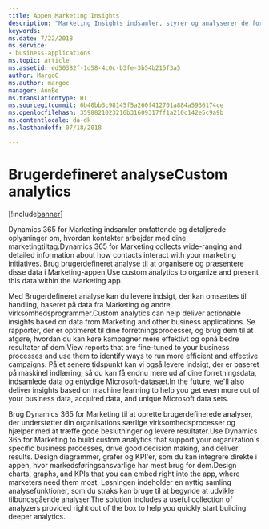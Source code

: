 ```yaml
---
title: Appen Marketing Insights
description: "Marketing Insights indsamler, styrer og analyserer de forskellige former for data og kommunikation, der oprettes i marketinginitiativer, og identificerer derefter relevante handlinger for at lade markedsføringspersoner målrette og køre deres kampagner mere effektivt."
keywords: 
ms.date: 7/22/2018
ms.service:
- business-applications
ms.topic: article
ms.assetid: ed50382f-1d58-4c0c-b3fe-3b54b215f3a5
author: MargoC
ms.author: margoc
manager: AnnBe
ms.translationtype: HT
ms.sourcegitcommit: 0b40bb3c98145f5a260f412701a884a5936174ce
ms.openlocfilehash: 3598821023216b31609317ff1a210c142e5c9a9b
ms.contentlocale: da-dk
ms.lasthandoff: 07/18/2018

---
```


# <a name="custom-analytics"></a><span data-ttu-id="12a94-103">Brugerdefineret analyse</span><span class="sxs-lookup"><span data-stu-id="12a94-103">Custom analytics</span></span>

[!include[banner](../../../includes/banner.md)]

<span data-ttu-id="12a94-104">Dynamics 365 for Marketing indsamler omfattende og detaljerede oplysninger om, hvordan kontakter arbejder med dine marketingtiltag.</span><span class="sxs-lookup"><span data-stu-id="12a94-104">Dynamics 365 for Marketing collects wide-ranging and detailed information about how contacts interact with your marketing initiatives.</span></span> <span data-ttu-id="12a94-105">Brug brugerdefineret analyse til at organisere og præsentere disse data i Marketing-appen.</span><span class="sxs-lookup"><span data-stu-id="12a94-105">Use custom analytics to organize and present this data within the Marketing app.</span></span>

<span data-ttu-id="12a94-106">Med Brugerdefineret analyse kan du levere indsigt, der kan omsættes til handling, baseret på data fra Marketing og andre virksomhedsprogrammer.</span><span class="sxs-lookup"><span data-stu-id="12a94-106">Custom analytics can help deliver actionable insights based on data from Marketing and other business applications.</span></span> <span data-ttu-id="12a94-107">Se rapporter, der er optimeret til dine forretningsprocesser, og brug dem til at afgøre, hvordan du kan køre kampagner mere effektivt og opnå bedre resultater af dem.</span><span class="sxs-lookup"><span data-stu-id="12a94-107">View reports that are fine-tuned to your business processes and use them to identify ways to run more efficient and effective campaigns.</span></span> <span data-ttu-id="12a94-108">På et senere tidspunkt kan vi også levere indsigt, der er baseret på maskinel indlæring, så du kan få endnu mere ud af dine forretningsdata, indsamlede data og entydige Microsoft-datasæt.</span><span class="sxs-lookup"><span data-stu-id="12a94-108">In the future, we'll also deliver insights based on machine learning to help you get even more out of your business data, acquired data, and unique Microsoft data sets.</span></span>

<span data-ttu-id="12a94-109">Brug Dynamics 365 for Marketing til at oprette brugerdefinerede analyser, der understøtter din organisations særlige virksomhedsprocesser og hjælper med at træffe gode beslutninger og levere resultater.</span><span class="sxs-lookup"><span data-stu-id="12a94-109">Use Dynamics 365 for Marketing to build custom analytics that support your organization's specific business processes, drive good decision making, and deliver results.</span></span> <span data-ttu-id="12a94-110">Design diagrammer, grafer og KPI'er, som du kan integrere direkte i appen, hvor markedsføringsansvarlige har mest brug for dem.</span><span class="sxs-lookup"><span data-stu-id="12a94-110">Design charts, graphs, and KPIs that you can embed right into the app, where marketers need them most.</span></span> <span data-ttu-id="12a94-111">Løsningen indeholder en nyttig samling analysefunktioner, som du straks kan bruge til at begynde at udvikle tilbundsgående analyser.</span><span class="sxs-lookup"><span data-stu-id="12a94-111">The solution includes a useful collection of analyzers provided right out of the box to help you quickly start building deeper analytics.</span></span>

<!--
### Who uses this feature
Marketers and marketing managers. Business analysts to build custom dashboards
### Setup required
Customers must bring their own Power BI subscription to use these analyzers or custom analytics with Marketing and other business data.
-->

